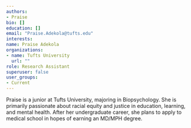 ```yaml
---
authors:
- Praise
bio: []
education: []
email: "Praise.Adekola@tufts.edu"
interests:
name: Praise Adekola
organizations:
- name: Tufts University
  url: ""
role: Research Assistant
superuser: false
user_groups:
- Current
---
```


Praise is a junior at Tufts University, majoring in Biopsychology. She is primarily passionate about racial equity and justice in education, learning, and mental health. After her undergraduate career, she plans to apply to medical school in hopes of earning an MD/MPH degree. 
